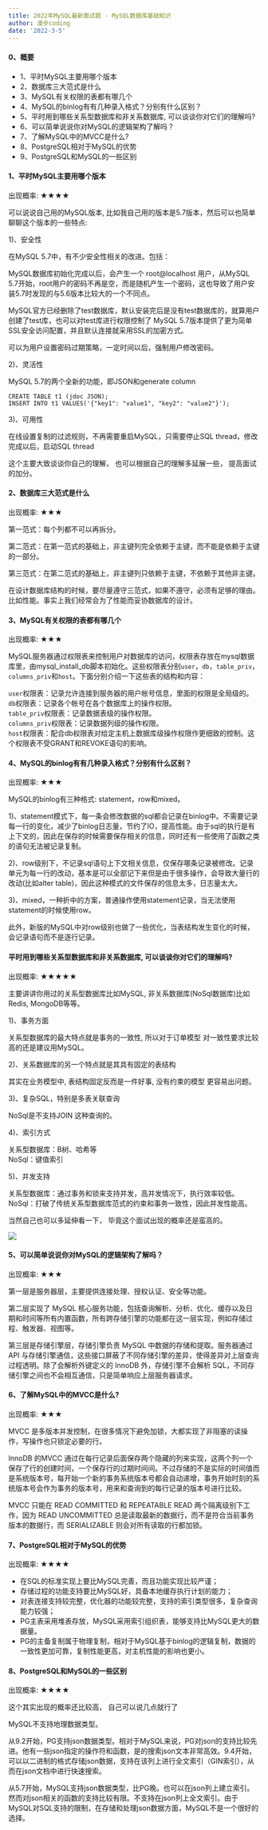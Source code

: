 ```yaml
---
title: 2022年MySQL最新面试题 - MySQL数据库基础知识
author: 漫步coding
date: '2022-3-5'
---
```


#### 0、概要

- 1、平时MySQL主要用哪个版本   
- 2、数据库三大范式是什么   
- 3、MySQL有关权限的表都有哪几个   
- 4、MySQL的binlog有有几种录入格式？分别有什么区别？    
- 5、平时用到哪些关系型数据库和非关系数据库, 可以谈谈你对它们的理解吗?   
- 6、可以简单说说你对MySQL的逻辑架构了解吗？
- 7、了解MySQL中的MVCC是什么?
- 8、PostgreSQL相对于MySQL的优势
- 9、PostgreSQL和MySQL的一些区别

#### 1、平时MySQL主要用哪个版本   

出现概率: ★★★★

可以说说自己用的MySQL版本, 比如我自己用的版本是5.7版本，然后可以也简单聊聊这个版本的一些特点:

1)、安全性

在MySQL 5.7中，有不少安全性相关的改进。包括：

MySQL数据库初始化完成以后，会产生一个 root@localhost 用户，从MySQL 5.7开始，root用户的密码不再是空，而是随机产生一个密码，这也导致了用户安装5.7时发现的与5.6版本比较大的一个不同点。

MySQL官方已经删除了test数据库，默认安装完后是没有test数据库的，就算用户创建了test库，也可以对test库进行权限控制了
MySQL 5.7版本提供了更为简单SSL安全访问配置，并且默认连接就采用SSL的加密方式。

可以为用户设置密码过期策略，一定时间以后，强制用户修改密码。

2)、灵活性

MySQL 5.7的两个全新的功能，即JSON和generate column

```
CREATE TABLE t1 (jdoc JSON);
INSERT INTO t1 VALUES('{"key1": "value1", "key2": "value2"}');
```

3)、可用性

在线设置复制的过滤规则，不再需要重启MySQL，只需要停止SQL thread，修改完成以后，启动SQL thread

这个主要大致谈谈你自己的理解， 也可以根据自己的理解多延展一些， 提高面试的加分。

#### 2、数据库三大范式是什么   

出现概率: ★★★

第一范式：每个列都不可以再拆分。

第二范式：在第一范式的基础上，非主键列完全依赖于主键，而不能是依赖于主键的一部分。

第三范式：在第二范式的基础上，非主键列只依赖于主键，不依赖于其他非主键。

在设计数据库结构的时候，要尽量遵守三范式，如果不遵守，必须有足够的理由。比如性能。事实上我们经常会为了性能而妥协数据库的设计。


#### 3、MySQL有关权限的表都有哪几个   

出现概率: ★★★

MySQL服务器通过权限表来控制用户对数据库的访问，权限表存放在mysql数据库里，由mysql_install_db脚本初始化。这些权限表分别`user`，`db`，`table_priv`，`columns_priv`和`host`。下面分别介绍一下这些表的结构和内容：

`user`权限表：记录允许连接到服务器的用户帐号信息，里面的权限是全局级的。  
`db`权限表：记录各个帐号在各个数据库上的操作权限。   
`table_priv`权限表：记录数据表级的操作权限。   
`columns_priv`权限表：记录数据列级的操作权限。   
`host`权限表：配合db权限表对给定主机上数据库级操作权限作更细致的控制。这个权限表不受GRANT和REVOKE语句的影响。   

#### 4、MySQL的binlog有有几种录入格式？分别有什么区别？

出现概率: ★★★

MySQL的binlog有三种格式: statement，row和mixed。

1)、statement模式下，每一条会修改数据的sql都会记录在binlog中。不需要记录每一行的变化，减少了binlog日志量，节约了IO，提高性能。由于sql的执行是有上下文的，因此在保存的时候需要保存相关的信息，同时还有一些使用了函数之类的语句无法被记录复制。

2)、row级别下，不记录sql语句上下文相关信息，仅保存哪条记录被修改。记录单元为每一行的改动，基本是可以全部记下来但是由于很多操作，会导致大量行的改动(比如alter table)，因此这种模式的文件保存的信息太多，日志量太大。

3)、mixed，一种折中的方案，普通操作使用statement记录，当无法使用statement的时候使用row。

此外，新版的MySQL中对row级别也做了一些优化，当表结构发生变化的时候，会记录语句而不是逐行记录。

#### 平时用到哪些关系型数据库和非关系数据库, 可以谈谈你对它们的理解吗?   

出现概率: ★★★★★

主要讲讲你用过的关系型数据库比如MySQL, 非关系数据库(NoSql数据库)比如Redis, MongoDB等等。

1)、事务方面

关系型数据库的最大特点就是事务的一致性, 所以对于订单模型 对一致性要求比较高的还是建议用MySQL。

2)、关系数据库的另一个特点就是其具有固定的表结构

其实在业务模型中, 表结构固定反而是一件好事, 没有约束的模型 更容易出问题。

3)、复杂SQL，特别是多表关联查询

NoSql是不支持JOIN 这种查询的。

4)、索引方式

关系型数据库：B树、哈希等  
NoSql：键值索引

5)、并发支持

关系型数据库：通过事务和锁来支持并发，高并发情况下，执行效率较低。  
NoSql：打破了传统关系型数据库范式的约束和事务一致性，因此并发性能高。

当然自己也可以多延伸看一下， 毕竟这个面试出现的概率还是蛮高的。

![](https://images.xiaozhuanlan.com/uploads/photo/2022/3ac41624-e9dc-4389-93c0-9c856857d035.png)


#### 5、可以简单说说你对MySQL的逻辑架构了解吗？

出现概率: ★★★

第一层是服务器层，主要提供连接处理、授权认证、安全等功能。

第二层实现了 MySQL 核心服务功能，包括查询解析、分析、优化、缓存以及日期和时间等所有内置函数，所有跨存储引擎的功能都在这一层实现，例如存储过程、触发器、视图等。

第三层是存储引擎层，存储引擎负责 MySQL 中数据的存储和提取。服务器通过 API 与存储引擎通信，这些接口屏蔽了不同存储引擎的差异，使得差异对上层查询过程透明。除了会解析外键定义的 InnoDB 外，存储引擎不会解析 SQL，不同存储引擎之间也不会相互通信，只是简单响应上层服务器请求。

#### 6、了解MySQL中的MVCC是什么?

出现概率: ★★★

MVCC 是多版本并发控制，在很多情况下避免加锁，大都实现了非阻塞的读操作，写操作也只锁定必要的行。

InnoDB 的MVCC 通过在每行记录后面保存两个隐藏的列来实现，这两个列一个保存了行的创建时间，一个保存行的过期时间间。不过存储的不是实际的时间值而是系统版本号，每开始一个新的事务系统版本号都会自动递增，事务开始时刻的系统版本号会作为事务的版本号，用来和查询到的每行记录的版本号进行比较。

MVCC 只能在 READ COMMITTED 和 REPEATABLE READ 两个隔离级别下工作，因为 READ UNCOMMITTED 总是读取最新的数据行，而不是符合当前事务版本的数据行，而 SERIALIZABLE 则会对所有读取的行都加锁。



#### 7、PostgreSQL相对于MySQL的优势

出现概率: ★★★★

- 在SQL的标准实现上要比MySQL完善，而且功能实现比较严谨；
- 存储过程的功能支持要比MySQL好，具备本地缓存执行计划的能力；
- 对表连接支持较完整，优化器的功能较完整，支持的索引类型很多，复杂查询能力较强；
- PG主表采用堆表存放，MySQL采用索引组织表，能够支持比MySQL更大的数据量。
- PG的主备复制属于物理复制，相对于MySQL基于binlog的逻辑复制，数据的一致性更加可靠，复制性能更高，对主机性能的影响也更小。



#### 8、PostgreSQL和MySQL的一些区别

出现概率: ★★★★

这个其实出现的概率还比较高， 自己可以说几点就行了

MySQL不支持地理数据类型。

从9.2开始，PG支持json数据类型。相对于MySQL来说，PG对json的支持比较先进。他有一些json指定的操作符和函数，是的搜索json文本非常高效。9.4开始，可以以二进制的格式存储json数据，支持在该列上进行全文索引（GIN索引），从而在json文档中进行快速搜索。

从5.7开始，MySQL支持json数据类型，比PG晚。也可以在json列上建立索引。然而对json相关的函数的支持比较有限。不支持在json列上全文索引。由于MySQL对SQL支持的限制，在存储和处理json数据方面，MySQL不是一个很好的选择。

